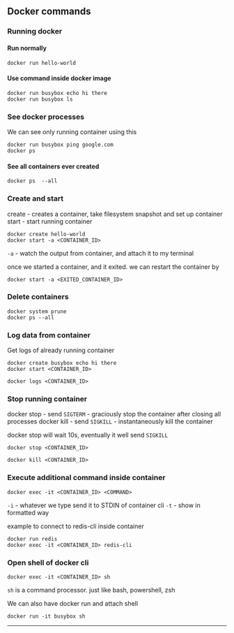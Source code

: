 ## Docker commands

### Running docker

#### Run normally
```shell
docker run hello-world
```

#### Use command inside docker image
```shell
docker run busybox echo hi there
docker run busybox ls
```

### See docker processes

We can see only running container using this
```shell
docker run busybox ping google.com
docker ps
```

#### See all containers ever created
```shell
docker ps  --all
```

### Create and start
create - creates a container, take filesystem snapshot and set up container
start - start running container

```shell
docker create hello-world
docker start -a <CONTAINER_ID>
```

`-a` - watch the output from container, and attach it to my terminal

once we started a container, and it exited. we can restart the container by
```shell
docker start -a <EXITED_CONTAINER_ID>
```

### Delete containers
```shell
docker system prune
docker ps --all
```

### Log data from container

Get logs of already running container
```shell
docker create busybox echo hi there
docker start <CONTAINER_ID>

docker logs <CONTAINER_ID>
```

### Stop running container

docker stop - send `SIGTERM` - graciously stop the container after closing all processes
docker kill - send `SIGKILL` - instantaneously kill the container

docker stop will wait 10s, eventually it well send `SIGKILL`

```shell
docker stop <CONTAINER_ID>
```

```shell
docker kill <CONTAINER_ID>
```

### Execute additional command inside container

```shell
docker exec -it <CONTAINER_ID> <COMMAND>
```
`-i` - whatever we type send it to STDIN of container cli
`-t` - show in formatted way


example to connect to redis-cli inside container
```shell
docker run redis
docker exec -it <CONTAINER_ID> redis-cli
```

### Open shell of docker cli

```shell
docker exec -it <CONTAINER_ID> sh
```

`sh` is a command processor. just like bash, powershell, zsh

We can also have docker run and attach shell
```shell
docker run -it busybox sh
```

---
